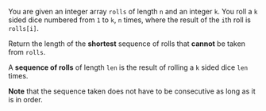 You are given an integer array `rolls` of length `n` and an integer `k`. You roll a `k` sided dice numbered from `1` to `k`, `n` times, where the result of the `i`th roll is `rolls[i]`.

Return the length of the **shortest** sequence of rolls that **cannot** be taken from `rolls`.

A **sequence of rolls** of length `len` is the result of rolling a `k` sided dice `len` times.

**Note** that the sequence taken does not have to be consecutive as long as it is in order.